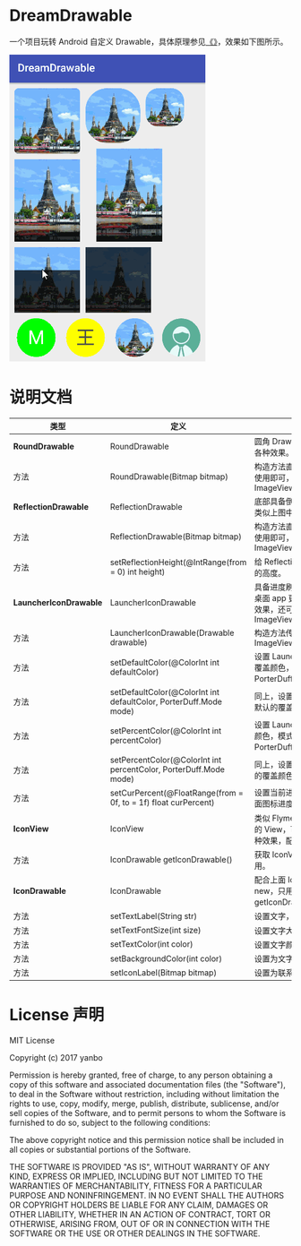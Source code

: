 # DreamDrawable

一个项目玩转 Android 自定义 Drawable，具体原理参见[《》]()，效果如下图所示。

<div><img src=".art/demo.gif" width="350"></div>

# 说明文档

| 类型 | 定义 | 说明 |
| ----- | ----- | ----- |
| **RoundDrawable** | RoundDrawable | 圆角 Drawable，可实现类似上图中第一行各种效果。 |
|方法| RoundDrawable(Bitmap bitmap) | 构造方法直接传递一个 Bitmap 即可，然后使用即可，譬如ImageView.setImageDrawable(drawable); |
| **ReflectionDrawable** | ReflectionDrawable | 底部具备倒影效果的 Drawable，可以实现类似上图中第二行各种效果等。 |
|方法| ReflectionDrawable(Bitmap bitmap) | 构造方法直接传递一个 Bitmap 即可，然后使用即可，譬如ImageView.setImageDrawable(drawable); |
|方法| setReflectionHeight(@IntRange(from = 0) int height) | 给 ReflectionDrawable 设置底部反转倒影的高度。 |
| **LauncherIconDrawable** | LauncherIconDrawable | 具备进度刷新效果的 Drawable，譬如 miui 桌面 app 更新图标进度，类似上图第三行等效果，还可配置。譬如ImageView.setImageDrawable(drawable); |
|方法|LauncherIconDrawable(Drawable drawable)|构造方法传递一个 Drawable，譬如传递 ImageView.getDrawable(); |
|方法|setDefaultColor(@ColorInt int defaultColor)|设置 LauncherIconDrawable 中图片默认的覆盖颜色，模式为 PorterDuff.Mode.MULTIPLY。|
|方法|setDefaultColor(@ColorInt int defaultColor, PorterDuff.Mode mode)|同上，设置 LauncherIconDrawable 中图片默认的覆盖颜色。|
|方法|setPercentColor(@ColorInt int percentColor)|设置 LauncherIconDrawable 中进度的覆盖颜色，模式为 PorterDuff.Mode.MULTIPLY。|
|方法|setPercentColor(@ColorInt int percentColor, PorterDuff.Mode mode)|同上，设置 LauncherIconDrawable 中进度的覆盖颜色。|
|方法|setCurPercent(@FloatRange(from = 0f, to = 1f) float curPercent)|设置当前进度为多少，类似 miui App 更新桌面图标进度更新。|
|**IconView**|IconView|类似 Flyme 6.0 联系人 Icon 的 Drawable 的 View，可以实现类似上图中最后一行的各种效果，配合下面的 IconDrawable 使用。|
|方法|IconDrawable getIconDrawable()|获取 IconView 中的 IconDrawable 来使用。|
|**IconDrawable**|IconDrawable|配合上面 IconView 内部使用的，不用自己 new，只用通过 IconView 的 IconDrawable getIconDrawable() 获取来操作。|
|方法|setTextLabel(String str)|设置文字，譬如联系人姓或者首字母等。|
|方法|setTextFontSize(int size)|设置文字大小，不设置默认会自适应。|
|方法|setTextColor(int color)|设置文字颜色。|
|方法|setBackgroundColor(int color)|设置为文字时的背景颜色。|
|方法|setIconLabel(Bitmap bitmap)|设置为联系人默认或者真是头像。|

# License 声明

MIT License

Copyright (c) 2017 yanbo

Permission is hereby granted, free of charge, to any person obtaining a copy
of this software and associated documentation files (the "Software"), to deal
in the Software without restriction, including without limitation the rights
to use, copy, modify, merge, publish, distribute, sublicense, and/or sell
copies of the Software, and to permit persons to whom the Software is
furnished to do so, subject to the following conditions:

The above copyright notice and this permission notice shall be included in all
copies or substantial portions of the Software.

THE SOFTWARE IS PROVIDED "AS IS", WITHOUT WARRANTY OF ANY KIND, EXPRESS OR
IMPLIED, INCLUDING BUT NOT LIMITED TO THE WARRANTIES OF MERCHANTABILITY,
FITNESS FOR A PARTICULAR PURPOSE AND NONINFRINGEMENT. IN NO EVENT SHALL THE
AUTHORS OR COPYRIGHT HOLDERS BE LIABLE FOR ANY CLAIM, DAMAGES OR OTHER
LIABILITY, WHETHER IN AN ACTION OF CONTRACT, TORT OR OTHERWISE, ARISING FROM,
OUT OF OR IN CONNECTION WITH THE SOFTWARE OR THE USE OR OTHER DEALINGS IN THE
SOFTWARE.